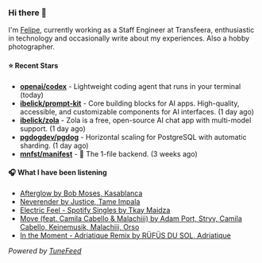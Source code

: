 ### Hi there 👋

I'm [Felipe](https://felipevm.com), currently working as a Staff Engineer at Transfeera, enthusiastic in technology and occasionally write about my experiences. Also a hobby photographer.

#### ⭐ Recent Stars
- **[openai/codex](https://github.com/openai/codex)** - Lightweight coding agent that runs in your terminal (today)
- **[ibelick/prompt-kit](https://github.com/ibelick/prompt-kit)** - Core building blocks for AI apps.  High-quality, accessible, and customizable components for AI interfaces. (1 day ago)
- **[ibelick/zola](https://github.com/ibelick/zola)** - Zola is a free, open-source AI chat app with multi-model support. (1 day ago)
- **[pgdogdev/pgdog](https://github.com/pgdogdev/pgdog)** - Horizontal scaling for PostgreSQL with automatic sharding. (1 day ago)
- **[mnfst/manifest](https://github.com/mnfst/manifest)** - 🦚 The 1-file backend.  (3 weeks ago)

#### 🎧 What I have been listening
- [Afterglow by Bob Moses, Kasablanca](https://open.spotify.com/track/2Ftoh82TZBdd5VduEm8T44)
- [Neverender by Justice, Tame Impala](https://open.spotify.com/track/0ccoGCaOFCxI6pHixrQpKj)
- [Electric Feel - Spotify Singles by Tkay Maidza](https://open.spotify.com/track/0OZezI7eAOWAF2ntBNn5Sy)
- [Move (feat. Camila Cabello &amp; Malachiii) by Adam Port, Stryv, Camila Cabello, Keinemusik, Malachiii, Orso](https://open.spotify.com/track/0scd3nh27AYTNXo0KHRmsG)
- [In the Moment - Adriatique Remix by RÜFÜS DU SOL, Adriatique](https://open.spotify.com/track/6YmTRcr74slEya3cvMsR6y)

_Powered by [TuneFeed](https://tunefeed.app?ref=github.com)_
